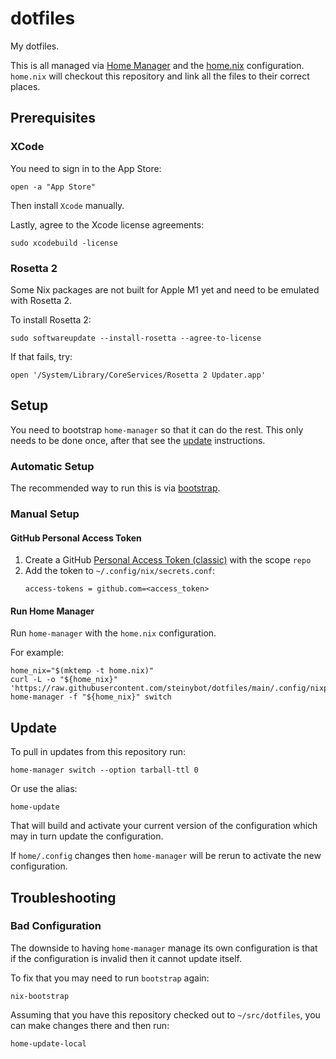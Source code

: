 # dotfiles

My dotfiles.

This is all managed via [Home Manager] and the [home.nix] configuration. `home.nix` will checkout this repository and
link all the files to their correct places.

## Prerequisites

### XCode

You need to sign in to the App Store:

```shell
open -a "App Store"
```

Then install `Xcode` manually.

Lastly, agree to the Xcode license agreements:

```shell
sudo xcodebuild -license
```

### Rosetta 2

Some Nix packages are not built for Apple M1 yet and need to be emulated with Rosetta 2.

To install Rosetta 2:

```shell
sudo softwareupdate --install-rosetta --agree-to-license
```

If that fails, try:

```shell
open '/System/Library/CoreServices/Rosetta 2 Updater.app'
```

## Setup

You need to bootstrap `home-manager` so that it can do the rest. This only needs to be done once, after that see the
[update](#update) instructions.

### Automatic Setup

The recommended way to run this is via [bootstrap].

### Manual Setup

#### GitHub Personal Access Token

1. Create a GitHub [Personal Access Token (classic)] with the scope `repo`
2. Add the token to `~/.config/nix/secrets.conf`:
   ```
   access-tokens = github.com=<access_token>
   ```

#### Run Home Manager

Run `home-manager` with the `home.nix` configuration.

For example:

```shell
home_nix="$(mktemp -t home.nix)"
curl -L -o "${home_nix}" 'https://raw.githubusercontent.com/steinybot/dotfiles/main/.config/nixpkgs/home.nix'
home-manager -f "${home_nix}" switch
```

## Update

To pull in updates from this repository run:

```shell
home-manager switch --option tarball-ttl 0
```

Or use the alias:

```shell
home-update
```

That will build and activate your current version of the configuration which may in turn update the configuration.

If `home/.config` changes then `home-manager` will be rerun to activate the new configuration.

## Troubleshooting

### Bad Configuration

The downside to having `home-manager` manage its own configuration is that if the configuration is invalid then it
cannot update itself.

To fix that you may need to run `bootstrap` again:

```shell
nix-bootstrap
```

Assuming that you have this repository checked out to `~/src/dotfiles`, you can make changes there and then run:

```shell
home-update-local
```

[bootstrap]: https://github.com/steinybot/bootstrap
[home.nix]: home/.config/nixpkgs/home.nix
[home manager]: https://github.com/nix-community/home-manager
[personal access token (classic)]: https://docs.github.com/en/authentication/keeping-your-account-and-data-secure/creating-a-personal-access-token#creating-a-personal-access-token-classic
